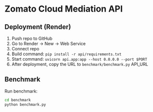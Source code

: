 # Zomato Cloud Mediation API

## Deployment (Render)

1. Push repo to GitHub
2. Go to Render → New → Web Service
3. Connect repo
4. Build command: `pip install -r api/requirements.txt`
5. Start command: `uvicorn api.app:app --host 0.0.0.0 --port $PORT`
6. After deployment, copy the URL to `benchmark/benchmark.py` API_URL

## Benchmark

Run benchmark:
```bash
cd benchmark
python benchmark.py
